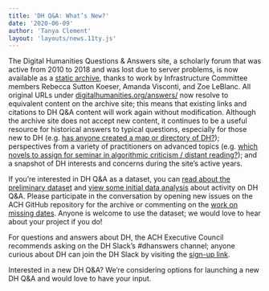 ```yaml
---
title: 'DH Q&A: What’s New?'
date: '2020-06-09'
author: 'Tanya Clement'
layout: 'layouts/news.11ty.js'
---
```

The Digital Humanities Questions &amp; Answers site, a scholarly forum that was active from 2010 to 2018 and was lost due to server problems, is now available as a [static archive](https://dhanswers.ach.org/), thanks to work by Infrastructure Committee members Rebecca Sutton Koeser, Amanda Visconti, and Zoe LeBlanc. All original URLs under [digitalhumanities.org/answers/](http://digitalhumanities.org/answers/) now resolve to equivalent content on the archive site; this means that existing links and citations to DH Q&amp;A content will work again without modification. Although the archive site does not accept new content, it continues to be a useful resource for historical answers to typical questions, especially for those new to DH (e.g. [has anyone created a map or directory of DH?](https://dhanswers.ach.org/topic/map-or-directory-of-digital-humanists/)); perspectives from a variety of practitioners on advanced topics (e.g. [which novels to assign for seminar in algorithmic criticism / distant reading?](https://dhanswers.ach.org/topic/which-novels-to-assign-for-seminar-in-algorithmic-criticism-distant-reading/)); and a snapshot of DH interests and concerns during the site’s active years.

If you’re interested in DH Q&amp;A as a dataset, you can [read about the preliminary dataset](https://github.com/achorg/DH-Answers-Archive/tree/master/data) and [view some initial data analysis](https://github.com/achorg/DH-Answers-Archive/blob/master/data/README.md#initial-data-analysis) about activity on DH Q&amp;A. Please participate in the conversation by opening new issues on the ACH GitHub repository for the archive or commenting on the [work on missing dates](https://github.com/achorg/DH-Answers-Archive/issues/14). Anyone is welcome to use the dataset; we would love to hear about your project if you do!

For questions and answers about DH, the ACH Executive Council recommends asking on the DH Slack’s #dhanswers channel; anyone curious about DH can join the DH Slack by visiting the [sign-up link](http://tinyurl.com/DHSlack).  

Interested in a new DH Q&amp;A? We’re considering options for launching a new DH Q&amp;A and would love to have your input.

